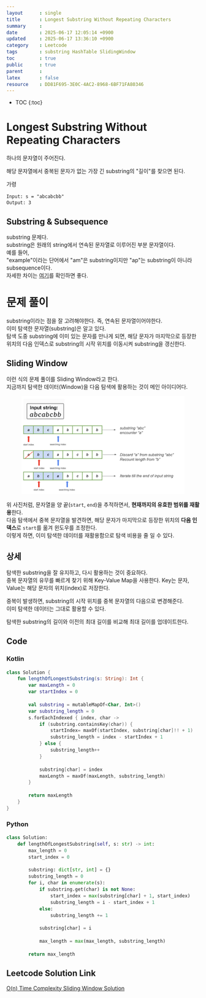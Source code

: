 ```yaml
---
layout      : single
title       : Longest Substring Without Repeating Characters
summary     : 
date        : 2025-06-17 12:05:14 +0900
updated     : 2025-06-17 13:36:10 +0900
category    : Leetcode
tags        : substring HashTable SlidingWindow
toc         : true
public      : true
parent      : 
latex       : false
resource    : DD81F695-3E0C-4AC2-8968-6BF71FA80346
---
```

* TOC
{:toc}

# Longest Substring Without Repeating Characters
하나의 문자열이 주어진다.

해당 문자열에서 중복된 문자가 없는 가장 긴 substring의 "길이"를 찾으면 된다.


가령
```
Input: s = "abcabcbb"
Output: 3
```

## Substring & Subsequence
substring 문제다.  
substring은 원래의 string에서 연속된 문자열로 이루어진 부분 문자열이다.  
예를 들어,   
"example"이라는 단어에서 "am"은 substring이지만 "ap"는 substring이 아니라 subsequence이다.  
자세한 차이는 [여기](https://www.geeksforgeeks.org/dsa/string-subsequence-substring/)를 확인하면 좋다.  



# 문제 풀이
substring이라는 점을 잘 고려해야한다. 즉, 연속된 문자열이어야한다.  
이미 탐색한 문자열(substring)은 알고 있다.  
탐색 도중 substring에 이미 있는 문자를 만나게 되면, 해당 문자가 마지막으로 등장한 위치의 다음 인덱스로 substring의 시작 위치를 이동시켜 substring을 갱신한다.  

## Sliding Window
이런 식의 문제 풀이를 Sliding Window라고 한다.  
지금까지 탐색한 데이터(Window)을 다음 탐색에 활용하는 것이 메인 아이디어다.  

<figure>
 <img src="/assets/images/LongestSubstringWithoutRepeatingCharacters/slidingwindow.png">  
</figure>


위 사진처럼, 문자열을 양 끝(`start`, `end`)을 추적하면서, **현재까지의 유효한 범위를 재활용**한다.  
다음 탐색에서 중복 문자열을 발견하면, 해당 문자가 마지막으로 등장한 위치의 **다음 인덱스**로 `start`를 옮겨 윈도우를 조정한다.   
이렇게 하면, 이미 탐색한 데이터를 재활용함으로 탐색 비용을 줄 일 수 있다.  

## 상세  
탐색한 substring을 잘 유지하고, 다시 활용하는 것이 중요하다.  
중복 문자열의 유무를 빠르게 찾기 위해 Key-Value Map을 사용한다. Key는 문자, Value는 해당 문자의 위치(index)로 저장한다.  

중복이 발생하면, substring의 시작 위치를 중복 문자열의 다음으로 변경해준다.  
이미 탐색한 데이터는 그대로 활용할 수 있다.  

탐색한 substring의 길이와 이전의 최대 길이를 비교해 최대 길이를 업데이트한다.  


## Code
### Kotlin
```kotlin
class Solution {
    fun lengthOfLongestSubstring(s: String): Int {
        var maxLength = 0 
        var startIndex = 0

        val substring = mutableMapOf<Char, Int>()
        var substring_length = 0
        s.forEachIndexed { index, char ->
            if (substring.containsKey(char)) {
                startIndex= maxOf(startIndex, substring[char]!! + 1)
                substring_length = index - startIndex + 1
            } else {
                substring_length++
            }

            substring[char] = index
            maxLength = maxOf(maxLength, substring_length)
        }

        return maxLength
    }
}
```

### Python
```python
class Solution:
    def lengthOfLongestSubstring(self, s: str) -> int:
        max_length = 0
        start_index = 0

        substring: dict[str, int] = {}
        substring_length = 0
        for i, char in enumerate(s):
            if substring.get(char) is not None:
                start_index = max(substring[char] + 1, start_index)
                substring_length = i - start_index + 1
            else:
                substring_length += 1

            substring[char] = i

            max_length = max(max_length, substring_length)

        return max_length
```

## Leetcode Solution Link
[O(n) Time Complexity Sliding Window Solution](https://leetcode.com/problems/longest-substring-without-repeating-characters/solutions/6852496/on-time-complexity-sliding-window-soluti-jhgd)
